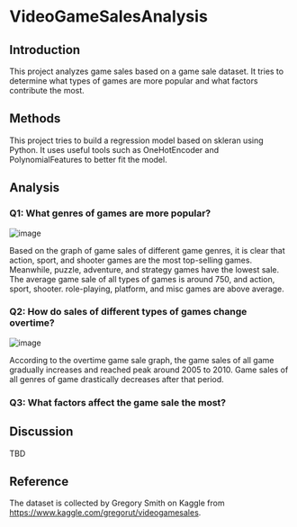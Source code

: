 # VideoGameSalesAnalysis
## Introduction
This project analyzes game sales based on a game sale dataset. It tries to determine what types of games are more popular and what factors contribute the most. 
## Methods
This project tries to build a regression model based on skleran using Python. It uses useful tools such as OneHotEncoder and PolynomialFeatures to better fit the model.
## Analysis
### Q1: What genres of games are more popular?
![image](https://user-images.githubusercontent.com/49095933/147861760-2899ca6c-c7d7-4ce5-a6a6-11b041d43c4b.png)

Based on the graph of game sales of different game genres, it is clear that action, sport, and shooter games are the most top-selling games. Meanwhile, puzzle, adventure, and strategy games have the lowest sale. The average game sale of all types of games is around 750, and action, sport, shooter. role-playing, platform, and misc games are above average.

### Q2: How do sales of different types of games change overtime?
![image](https://user-images.githubusercontent.com/49095933/147861778-ae80f199-df17-44e2-9e3b-eaf56983fafb.png)

According to the overtime game sale graph, the game sales of all game gradually increases and reached peak around 2005 to 2010. Game sales of all genres of game drastically decreases after that period.

### Q3: What factors affect the game sale the most?


## Discussion
TBD
## Reference
The dataset is collected by Gregory Smith on Kaggle from https://www.kaggle.com/gregorut/videogamesales. 

